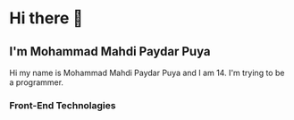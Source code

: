 # Hi there 👋

## I'm Mohammad Mahdi Paydar Puya

Hi my name is Mohammad Mahdi Paydar Puya and I am 14. I'm trying to be a programmer.

### Front-End Technolagies

<!--
**mahdipuya/mahdipuya** is a ✨ _special_ ✨ repository because its `README.md` (this file) appears on your GitHub profile.

Here are some ideas to get you started:

- 🔭 I’m currently working on ...
- 🌱 I’m currently learning ...
- 👯 I’m looking to collaborate on ...
- 🤔 I’m looking for help with ...
- 💬 Ask me about ...
- 📫 How to reach me: ...
- 😄 Pronouns: ...
- ⚡ Fun fact: ...
-->
